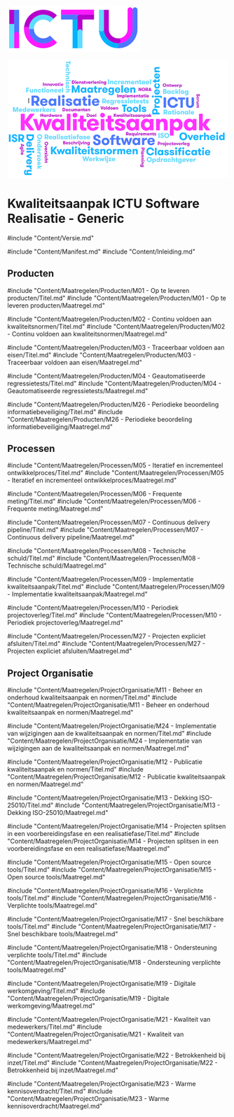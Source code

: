 ![ICTU](./Content/Images/ICTU.png "ictu-logo")

![wordcloud](./Content/Images/word-cloud.png "word-cloud")

# Kwaliteitsaanpak ICTU Software Realisatie - Generic
#include "Content/Versie.md"

#include "Content/Manifest.md"
#include "Content/Inleiding.md"

## Producten

#include "Content/Maatregelen/Producten/M01 - Op te leveren producten/Titel.md"
#include "Content/Maatregelen/Producten/M01 - Op te leveren producten/Maatregel.md"

#include "Content/Maatregelen/Producten/M02 - Continu voldoen aan kwaliteitsnormen/Titel.md"
#include "Content/Maatregelen/Producten/M02 - Continu voldoen aan kwaliteitsnormen/Maatregel.md"

#include "Content/Maatregelen/Producten/M03 - Traceerbaar voldoen aan eisen/Titel.md"
#include "Content/Maatregelen/Producten/M03 - Traceerbaar voldoen aan eisen/Maatregel.md"

#include "Content/Maatregelen/Producten/M04 - Geautomatiseerde regressietests/Titel.md"
#include "Content/Maatregelen/Producten/M04 - Geautomatiseerde regressietests/Maatregel.md"

#include "Content/Maatregelen/Producten/M26 - Periodieke beoordeling informatiebeveiliging/Titel.md"
#include "Content/Maatregelen/Producten/M26 - Periodieke beoordeling informatiebeveiliging/Maatregel.md"

## Processen

#include "Content/Maatregelen/Processen/M05 - Iteratief en incrementeel ontwikkelproces/Titel.md"
#include "Content/Maatregelen/Processen/M05 - Iteratief en incrementeel ontwikkelproces/Maatregel.md"

#include "Content/Maatregelen/Processen/M06 - Frequente meting/Titel.md"
#include "Content/Maatregelen/Processen/M06 - Frequente meting/Maatregel.md"

#include "Content/Maatregelen/Processen/M07 - Continuous delivery pipeline/Titel.md"
#include "Content/Maatregelen/Processen/M07 - Continuous delivery pipeline/Maatregel.md"

#include "Content/Maatregelen/Processen/M08 - Technische schuld/Titel.md"
#include "Content/Maatregelen/Processen/M08 - Technische schuld/Maatregel.md"

#include "Content/Maatregelen/Processen/M09 - Implementatie kwaliteitsaanpak/Titel.md"
#include "Content/Maatregelen/Processen/M09 - Implementatie kwaliteitsaanpak/Maatregel.md"

#include "Content/Maatregelen/Processen/M10 - Periodiek projectoverleg/Titel.md"
#include "Content/Maatregelen/Processen/M10 - Periodiek projectoverleg/Maatregel.md"

#include "Content/Maatregelen/Processen/M27 - Projecten expliciet afsluiten/Titel.md"
#include "Content/Maatregelen/Processen/M27 - Projecten expliciet afsluiten/Maatregel.md"

## Project Organisatie

#include "Content/Maatregelen/ProjectOrganisatie/M11 - Beheer en onderhoud kwaliteitsaanpak en normen/Titel.md"
#include "Content/Maatregelen/ProjectOrganisatie/M11 - Beheer en onderhoud kwaliteitsaanpak en normen/Maatregel.md"

#include "Content/Maatregelen/ProjectOrganisatie/M24 - Implementatie van wijzigingen aan de kwaliteitsaanpak en normen/Titel.md"
#include "Content/Maatregelen/ProjectOrganisatie/M24 - Implementatie van wijzigingen aan de kwaliteitsaanpak en normen/Maatregel.md"

#include "Content/Maatregelen/ProjectOrganisatie/M12 - Publicatie kwaliteitsaanpak en normen/Titel.md"
#include "Content/Maatregelen/ProjectOrganisatie/M12 - Publicatie kwaliteitsaanpak en normen/Maatregel.md"

#include "Content/Maatregelen/ProjectOrganisatie/M13 - Dekking ISO-25010/Titel.md"
#include "Content/Maatregelen/ProjectOrganisatie/M13 - Dekking ISO-25010/Maatregel.md"

#include "Content/Maatregelen/ProjectOrganisatie/M14 - Projecten splitsen in een voorbereidingsfase en een realisatiefase/Titel.md"
#include "Content/Maatregelen/ProjectOrganisatie/M14 - Projecten splitsen in een voorbereidingsfase en een realisatiefase/Maatregel.md"

#include "Content/Maatregelen/ProjectOrganisatie/M15 - Open source tools/Titel.md"
#include "Content/Maatregelen/ProjectOrganisatie/M15 - Open source tools/Maatregel.md"

#include "Content/Maatregelen/ProjectOrganisatie/M16 - Verplichte tools/Titel.md"
#include "Content/Maatregelen/ProjectOrganisatie/M16 - Verplichte tools/Maatregel.md"

#include "Content/Maatregelen/ProjectOrganisatie/M17 - Snel beschikbare tools/Titel.md"
#include "Content/Maatregelen/ProjectOrganisatie/M17 - Snel beschikbare tools/Maatregel.md"

#include "Content/Maatregelen/ProjectOrganisatie/M18 - Ondersteuning verplichte tools/Titel.md"
#include "Content/Maatregelen/ProjectOrganisatie/M18 - Ondersteuning verplichte tools/Maatregel.md"

#include "Content/Maatregelen/ProjectOrganisatie/M19 - Digitale werkomgeving/Titel.md"
#include "Content/Maatregelen/ProjectOrganisatie/M19 - Digitale werkomgeving/Maatregel.md"

#include "Content/Maatregelen/ProjectOrganisatie/M21 - Kwaliteit van medewerkers/Titel.md"
#include "Content/Maatregelen/ProjectOrganisatie/M21 - Kwaliteit van medewerkers/Maatregel.md"

#include "Content/Maatregelen/ProjectOrganisatie/M22 - Betrokkenheid bij inzet/Titel.md"
#include "Content/Maatregelen/ProjectOrganisatie/M22 - Betrokkenheid bij inzet/Maatregel.md"

#include "Content/Maatregelen/ProjectOrganisatie/M23 - Warme kennisoverdracht/Titel.md"
#include "Content/Maatregelen/ProjectOrganisatie/M23 - Warme kennisoverdracht/Maatregel.md"

